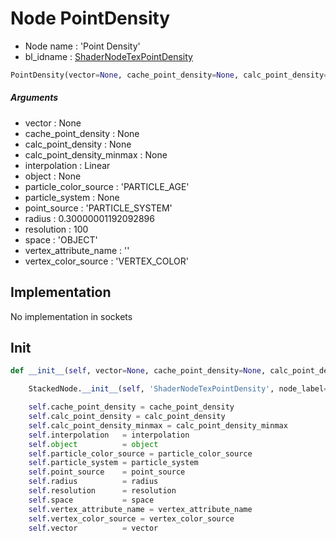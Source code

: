 # Node PointDensity

- Node name : 'Point Density'
- bl_idname : [ShaderNodeTexPointDensity](https://docs.blender.org/api/current/bpy.types.{bl_idname}.html)


``` python
PointDensity(vector=None, cache_point_density=None, calc_point_density=None, calc_point_density_minmax=None, interpolation='Linear', object=None, particle_color_source='PARTICLE_AGE', particle_system=None, point_source='PARTICLE_SYSTEM', radius=0.30000001192092896, resolution=100, space='OBJECT', vertex_attribute_name='', vertex_color_source='VERTEX_COLOR', node_label=None, node_color=None)
```
##### Arguments

- vector : None
- cache_point_density : None
- calc_point_density : None
- calc_point_density_minmax : None
- interpolation : Linear
- object : None
- particle_color_source : 'PARTICLE_AGE'
- particle_system : None
- point_source : 'PARTICLE_SYSTEM'
- radius : 0.30000001192092896
- resolution : 100
- space : 'OBJECT'
- vertex_attribute_name : ''
- vertex_color_source : 'VERTEX_COLOR'

## Implementation

No implementation in sockets

## Init

``` python
def __init__(self, vector=None, cache_point_density=None, calc_point_density=None, calc_point_density_minmax=None, interpolation='Linear', object=None, particle_color_source='PARTICLE_AGE', particle_system=None, point_source='PARTICLE_SYSTEM', radius=0.30000001192092896, resolution=100, space='OBJECT', vertex_attribute_name='', vertex_color_source='VERTEX_COLOR', node_label=None, node_color=None):

    StackedNode.__init__(self, 'ShaderNodeTexPointDensity', node_label=node_label, node_color=node_color)

    self.cache_point_density = cache_point_density
    self.calc_point_density = calc_point_density
    self.calc_point_density_minmax = calc_point_density_minmax
    self.interpolation   = interpolation
    self.object          = object
    self.particle_color_source = particle_color_source
    self.particle_system = particle_system
    self.point_source    = point_source
    self.radius          = radius
    self.resolution      = resolution
    self.space           = space
    self.vertex_attribute_name = vertex_attribute_name
    self.vertex_color_source = vertex_color_source
    self.vector          = vector
```

